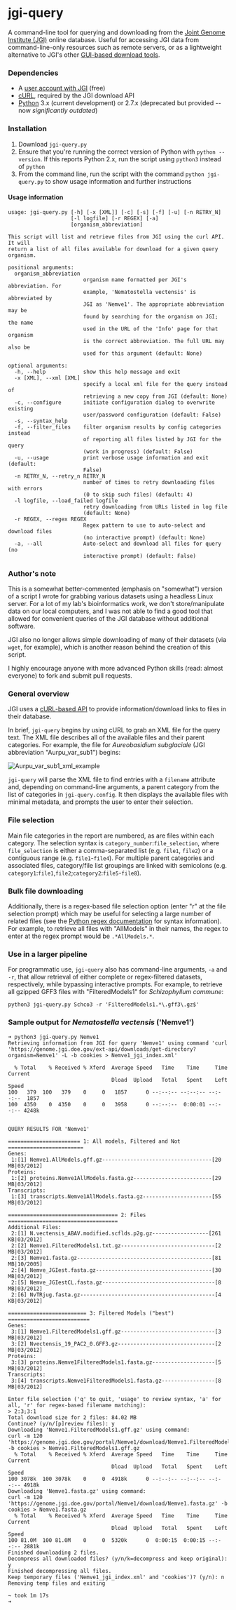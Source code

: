 # jgi-query
A command-line tool for querying and downloading from the [Joint Genome Institute (JGI)](http://genome.jgi-psf.org/) online database. Useful for accessing JGI data from command-line-only resources such as remote servers, or as a lightweight alternative to JGI's other [GUI-based download tools](http://genome.jgi-psf.org/help/download.jsf).

### Dependencies

- A [user account with JGI](http://contacts.jgi-psf.org/registration/new) (free)
- [cURL](http://curl.haxx.se/), required by the JGI download API
- [Python](https://www.python.org/downloads/) 3.x (current development) or 2.7.x (deprecated but provided -- now *significantly outdated*)

### Installation

1. Download `jgi-query.py`
2. Ensure that you're running the correct version of Python with `python --version`. If this reports Python 2.x, run the script using `python3` instead of `python`
3. From the command line, run the script with the command `python jgi-query.py` to show usage information and further instructions


#### Usage information
```
usage: jgi-query.py [-h] [-x [XML]] [-c] [-s] [-f] [-u] [-n RETRY_N]
                    [-l logfile] [-r REGEX] [-a]
                    [organism_abbreviation]

This script will list and retrieve files from JGI using the curl API. It will
return a list of all files available for download for a given query organism.

positional arguments:
  organism_abbreviation
                        organism name formatted per JGI's abbreviation. For
                        example, 'Nematostella vectensis' is abbreviated by
                        JGI as 'Nemve1'. The appropriate abbreviation may be
                        found by searching for the organism on JGI; the name
                        used in the URL of the 'Info' page for that organism
                        is the correct abbreviation. The full URL may also be
                        used for this argument (default: None)

optional arguments:
  -h, --help            show this help message and exit
  -x [XML], --xml [XML]
                        specify a local xml file for the query instead of
                        retrieving a new copy from JGI (default: None)
  -c, --configure       initiate configuration dialog to overwrite existing
                        user/password configuration (default: False)
  -s, --syntax_help
  -f, --filter_files    filter organism results by config categories instead
                        of reporting all files listed by JGI for the query
                        (work in progress) (default: False)
  -u, --usage           print verbose usage information and exit (default:
                        False)
  -n RETRY_N, --retry_n RETRY_N
                        number of times to retry downloading files with errors
                        (0 to skip such files) (default: 4)
  -l logfile, --load_failed logfile
                        retry downloading from URLs listed in log file
                        (default: None)
  -r REGEX, --regex REGEX
                        Regex pattern to use to auto-select and download files
                        (no interactive prompt) (default: None)
  -a, --all             Auto-select and download all files for query (no
                        interactive prompt) (default: False)
```

### Author's note

This is a somewhat better-commented (emphasis on "somewhat") version of a script I wrote for grabbing various datasets using a headless Linux server. For a lot of my lab's bioinformatics work, we don't store/manipulate data on our local computers, and I was not able to find a good tool that allowed for convenient queries of the JGI database without additional software.

JGI also no longer allows simple downloading of many of their datasets (via `wget`, for example), which is another reason behind the creation of this script.

I highly encourage anyone with more advanced Python skills (read: almost everyone) to fork and submit pull requests.

### General overview

JGI uses a [cURL-based API](https://docs.google.com/document/d/1UXovE52y1ab8dZVa-LYNJtgUVgK55nHSQR3HQEJJ5-A/view) to provide information/download links to files in their database.

In brief, `jgi-query` begins by using cURL to grab an XML file for the query text. The XML file describes all of the available files and their parent categories. For example, the file for *Aureobasidium subglaciale* (JGI abbreviation "Aurpu_var_sub1") begins:

![Aurpu_var_sub1_xml_example](http://i.imgur.com/4nImnxx.png)

`jgi-query` will parse the XML file to find entries with a `filename` attribute and, depending on command-line arguments, a parent category from the list of categories in `jgi-query.config`. It then displays the available files with minimal metadata, and prompts the user to enter their selection.

### File selection

Main file categories in the report are numbered, as are files within each category. The selection syntax is `category_number`:`file_selection`, where `file_selection` is either a comma-separated list (e.g. `file1`, `file2`) or a contiguous range (e.g. `file1`-`file4`). For multiple parent categories and associated files, category/file list groupings are linked with semicolons (e.g. `category1`:`file1`,`file2`;`category2`:`file5`-`file8`).

### Bulk file downloading

Additionally, there is a regex-based file selection option (enter "r" at the file selection prompt) which may be useful for selecting a large number of related files (see the [Python regex documentation](https://docs.python.org/3/library/re.html#re-syntax) for syntax information). For example, to retrieve all files with "AllModels" in their names, the regex to enter at the regex prompt would be `.*AllModels.*`.

### Use in a larger pipeline

For programmatic use, `jgi-query` also has command-line arguments, `-a` and `-r`, that allow retrieval of either complete or regex-filtered datasets, respectively, while bypassing interactive prompts. For example, to retrieve all gzipped GFF3 files with "FilteredModels1" for _Schizophyllum commune_:

`python3 jgi-query.py Schco3 -r 'FilteredModels1.*\.gff3\.gz$'`

### Sample output for _Nematostella vectensis_ ('Nemve1')
```shell
➜ python3 jgi-query.py Nemve1                                  
Retrieving information from JGI for query 'Nemve1' using command 'curl 'https://genome.jgi.doe.gov/ext-api/downloads/get-directory?organism=Nemve1' -L -b cookies > Nemve1_jgi_index.xml'

  % Total    % Received % Xferd  Average Speed   Time    Time     Time  Current
                                 Dload  Upload   Total   Spent    Left  Speed
100   379  100   379    0     0   1857      0 --:--:-- --:--:-- --:--:--  1857
100  4350    0  4350    0     0   3958      0 --:--:--  0:00:01 --:--:-- 4248k


QUERY RESULTS FOR 'Nemve1'

======================= 1: All models, Filtered and Not ========================
Genes:
 1:[1] Nemve1.AllModels.gff.gz-----------------------------------[20 MB|03/2012]
Proteins:
 1:[2] proteins.Nemve1AllModels.fasta.gz-------------------------[29 MB|03/2012]
Transcripts:
 1:[3] transcripts.Nemve1AllModels.fasta.gz----------------------[55 MB|03/2012]

=================================== 2: Files ===================================
Additional Files:
 2:[1] N.vectensis_ABAV.modified.scflds.p2g.gz------------------[261 KB|03/2012]
 2:[2] Nemve1.FilteredModels1.txt.gz------------------------------[2 MB|03/2012]
 2:[3] Nemve1.fasta.gz-------------------------------------------[81 MB|10/2005]
 2:[4] Nemve_JGIest.fasta.gz-------------------------------------[30 MB|03/2012]
 2:[5] Nemve_JGIestCL.fasta.gz------------------------------------[8 MB|03/2012]
 2:[6] NvTRjug.fasta.gz-------------------------------------------[4 KB|03/2012]

========================= 3: Filtered Models ("best") ==========================
Genes:
 3:[1] Nemve1.FilteredModels1.gff.gz------------------------------[3 MB|03/2012]
 3:[2] Nvectensis_19_PAC2_0.GFF3.gz-------------------------------[2 MB|03/2012]
Proteins:
 3:[3] proteins.Nemve1FilteredModels1.fasta.gz--------------------[5 MB|03/2012]
Transcripts:
 3:[4] transcripts.Nemve1FilteredModels1.fasta.gz-----------------[8 MB|03/2012]

Enter file selection ('q' to quit, 'usage' to review syntax, 'a' for all, 'r' for regex-based filename matching):
> 2:3;3:1
Total download size for 2 files: 84.02 MB
Continue? (y/n/[p]review files): y
Downloading 'Nemve1.FilteredModels1.gff.gz' using command:
curl -m 120 'https://genome.jgi.doe.gov/portal/Nemve1/download/Nemve1.FilteredModels1.gff.gz' -b cookies > Nemve1.FilteredModels1.gff.gz
  % Total    % Received % Xferd  Average Speed   Time    Time     Time  Current
                                 Dload  Upload   Total   Spent    Left  Speed
100 3078k  100 3078k    0     0  4918k      0 --:--:-- --:--:-- --:--:-- 4918k
Downloading 'Nemve1.fasta.gz' using command:
curl -m 120 'https://genome.jgi.doe.gov/portal/Nemve1/download/Nemve1.fasta.gz' -b cookies > Nemve1.fasta.gz
  % Total    % Received % Xferd  Average Speed   Time    Time     Time  Current
                                 Dload  Upload   Total   Spent    Left  Speed
100 81.0M  100 81.0M    0     0  5320k      0  0:00:15  0:00:15 --:--:-- 2881k
Finished downloading 2 files.
Decompress all downloaded files? (y/n/k=decompress and keep original): y
Finished decompressing all files.
Keep temporary files ('Nemve1_jgi_index.xml' and 'cookies')? (y/n): n
Removing temp files and exiting

~ took 1m 17s 
➜ 
```

